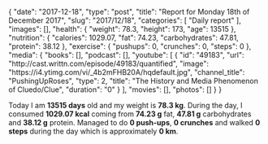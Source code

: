 {
    "date": "2017-12-18",
    "type": "post",
    "title": "Report for Monday 18th of December 2017",
    "slug": "2017\/12\/18",
    "categories": [
        "Daily report"
    ],
    "images": [],
    "health": {
        "weight": 78.3,
        "height": 173,
        "age": 13515
    },
    "nutrition": {
        "calories": 1029.07,
        "fat": 74.23,
        "carbohydrates": 47.81,
        "protein": 38.12
    },
    "exercise": {
        "pushups": 0,
        "crunches": 0,
        "steps": 0
    },
    "media": {
        "books": [],
        "podcast": [],
        "youtube": [
            {
                "id": "49183",
                "url": "http:\/\/cast.writtn.com\/episode\/49183\/quantified",
                "image": "https:\/\/i4.ytimg.com\/vi\/_4b2mFHB20A\/hqdefault.jpg",
                "channel_title": "PushingUpRoses",
                "type": 2,
                "title": "The History and Media Phenomenon of Cluedo\/Clue",
                "duration": "0"
            }
        ],
        "movies": [],
        "photos": []
    }
}

Today I am <strong>13515 days</strong> old and my weight is <strong>78.3 kg</strong>. During the day, I consumed <strong>1029.07 kcal</strong> coming from <strong>74.23 g</strong> fat, <strong>47.81 g</strong> carbohydrates and <strong>38.12 g</strong> protein. Managed to do <strong>0 push-ups</strong>, <strong>0 crunches</strong> and walked <strong>0 steps</strong> during the day which is approximately <strong>0 km</strong>.